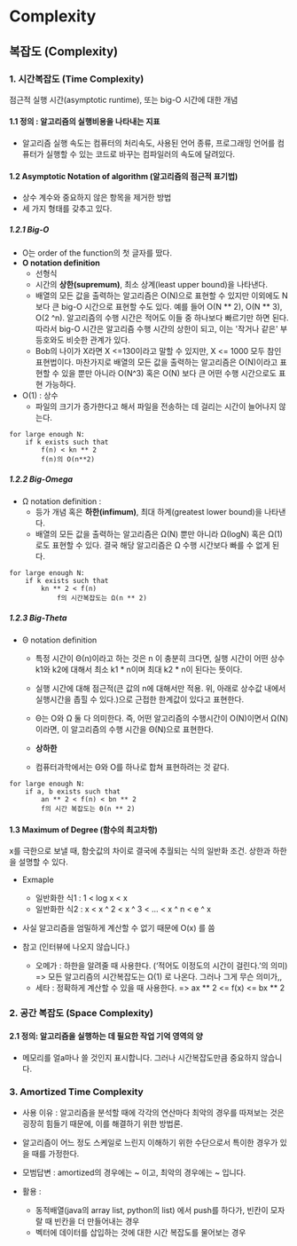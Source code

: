 # Complexity

## 복잡도 (Complexity)

### 1. 시간복잡도 (Time Complexity)

점근적 실행 시간(asymptotic runtime), 또는 big-O 시간에 대한 개념

#### 1.1 정의 : 알고리즘의 실행비용을 나타내는 지표

* 알고리즘 실행 속도는 컴퓨터의 처리속도, 사용된 언어 종류, 프로그래밍 언어를 컴퓨터가 실행할 수 있는 코드로 바꾸는 컴파일러의 속도에 달려있다.

#### 1.2 Asymptotic Notation of algorithm (알고리즘의 점근적 표기법)

* 상수 계수와 중요하지 않은 항목을 제거한 방법
* 세 가지 형태를 갖추고 있다.

##### 1.2.1 Big-O

* O는 order of the function의 첫 글자를 땄다.
* **O notation definition**
  * 선형식
  * 시간의 **상한(supremum)**, 최소 상계(least upper bound)을 나타낸다.
  * 배열의 모든 값을 출력하는 알고리즘은 O(N)으로 표현할 수 있지만 이외에도 N보다 큰 big-O 시간으로 표현할 수도 있다. 예를 들어 O(N ** 2), O(N ** 3), O(2 ^n). 알고리즘의 수행 시간은 적어도 이들 중 하나보다 빠르기만 하면 된다. 따라서 big-O 시간은 알고리즘 수행 시간의 상한이 되고, 이는 '작거나 같은' 부등호와도 비슷한 관계가 있다. 
  * Bob의 나이가 X라면 X <=130이라고 말할 수 있지만, X <= 1000 모두 참인 표현법이다. 마찬가지로 배열의 모든 값을 출력하는 알고리즘은 O(N)이라고 표현할 수 있을 뿐만 아니라 O(N^3) 혹은 O(N) 보다 큰 어떤 수행 시간으로도 표현 가능하다.
* O(1) : 상수 
  * 파일의 크기가 증가한다고 해서 파일을 전송하는 데 걸리는 시간이 늘어나지 않는다.

```
for large enough N:
    if k exists such that
        f(n) < kn ** 2
        f(n)의 O(n**2)
```

##### 1.2.2 Big-Omega

* Ω notation definition :
  * 등가 개념 혹은 **하한(infimum)**, 최대 하계(greatest lower bound)을 나타낸다.
  * 배열의 모든 값을 출력하는 알고리즘은 Ω(N) 뿐만 아니라 Ω(logN) 혹은 Ω(1)로도 표현할 수 있다. 결국 해당 알고리즘은 Ω 수행 시간보다 빠를 수 없게 된다.

```
for large enough N:
    if k exists such that
        kn ** 2 < f(n)
            f의 시간복잡도는 Ω(n ** 2)
```

##### 1.2.3 Big-Theta

* Θ notation definition
  * 특정 시간이 Θ(n)이라고 하는 것은 n 이 충분히 크다면, 실행 시간이 어떤 상수 k1와 k2에 대해서 최소 k1 * n이며 최대 k2 * n이 된다는 뜻이다.
  * 실행 시간에 대해 점근적(큰 값의 n에 대해서만 적용. 위, 아래로 상수값 내에서 실행시간을 좁힐 수 있다.)으로 근접한 한계값이 있다고 표현한다.

  * Θ는 O와 Ω 둘 다 의미한다. 즉, 어떤 알고리즘의 수행시간이 O(N)이면서 Ω(N)이라면, 이 알고리즘의 수행 시간을 Θ(N)으로 표현한다. 
  * **상하한**
  * 컴퓨터과학에서는 Θ와 O를 하나로 합쳐 표현하려는 것 같다.

```
for large enough N:
    if a, b exists such that
        an ** 2 < f(n) < bn ** 2
        f의 시간 복잡도는 Θ(n ** 2)
```

#### 1.3 Maximum of Degree (함수의 최고차항)

x를 극한으로 보낼 때, 함숫값의 차이로 결국에 추월되는 식의 일반화 조건. 상한과 하한을 설명할 수 있다.

* Exmaple
  * 일반화한 식1 : 1 < log x < x
  * 일반화한 식2 : x < x ^ 2 < x ^ 3 < … <  x ^ n < e ^ x

* 사실 알고리즘을 엄밀하게 계산할 수 없기 때문에 O(x) 를 씀

* 참고 (인터뷰에 나오지 않습니다.)
  * 오메가 : 하한을 알려줄 때 사용한다. (‘적어도 이정도의 시간이 걸린다.’의 의미)
  => 모든 알고리즘의 시간복잡도는 Ω(1) 로 나온다. 그러나 그게 무슨 의미가,,
  * 세타 : 정확하게 계산할 수 있을 때 사용한다.
  => ax ** 2 <= f(x) <= bx ** 2

### 2. 공간 복잡도 (Space Complexity)

#### 2.1 정의: 알고리즘을 실행하는 데 필요한 작업 기억 영역의 양

* 메모리를 얼a마나 쓸 것인지 표시합니다. 그러나 시간복잡도만큼 중요하지 않습니다.

### 3. Amortized Time Complexity 

* 사용 이유 : 알고리즘을 분석할 때에 각각의 연산마다 최악의 경우를 따져보는 것은 굉장히 힘들기 때문에, 이를 해결하기 위한 방법론.
* 알고리즘이 어느 정도 스케일로 느린지 이해하기 위한 수단으로서 특이한 경우가 있을 때를 가정한다.
* 모범답변 : amortized의 경우에는 ~ 이고, 최악의 경우에는 ~ 입니다.

* 활용 :
  * 동적배열(java의 array list, python의 list) 에서 push를 하다가, 빈칸이 모자랄 때 빈칸을 더 만들어내는 경우
  * 벡터에 데이터를 삽입하는 것에 대한 시간 복잡도를 물어보는 경우
